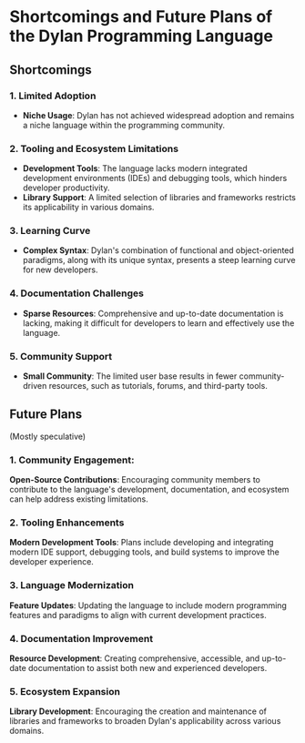 # Shortcomings and Future Plans of the Dylan Programming Language

## Shortcomings

### 1. Limited Adoption

- **Niche Usage**: Dylan has not achieved widespread adoption and remains a niche language within the programming community.

### 2. Tooling and Ecosystem Limitations

- **Development Tools**: The language lacks modern integrated development environments (IDEs) and debugging tools, which hinders developer productivity.
- **Library Support**: A limited selection of libraries and frameworks restricts its applicability in various domains.

### 3. Learning Curve

- **Complex Syntax**: Dylan's combination of functional and object-oriented paradigms, along with its unique syntax, presents a steep learning curve for new developers.

### 4. Documentation Challenges

- **Sparse Resources**: Comprehensive and up-to-date documentation is lacking, making it difficult for developers to learn and effectively use the language.

### 5. Community Support

- **Small Community**: The limited user base results in fewer community-driven resources, such as tutorials, forums, and third-party tools.

## Future Plans
(Mostly speculative)
### 1. Community Engagement:

**Open-Source Contributions**: Encouraging community members to contribute to the language's development, documentation, and ecosystem can help address existing limitations.

### 2. Tooling Enhancements

**Modern Development Tools**: Plans include developing and integrating modern IDE support, debugging tools, and build systems to improve the developer experience.

### 3. Language Modernization

**Feature Updates**: Updating the language to include modern programming features and paradigms to align with current development practices.

### 4. Documentation Improvement

**Resource Development**: Creating comprehensive, accessible, and up-to-date documentation to assist both new and experienced developers.

### 5. Ecosystem Expansion

**Library Development**: Encouraging the creation and maintenance of libraries and frameworks to broaden Dylan's applicability across various domains.
